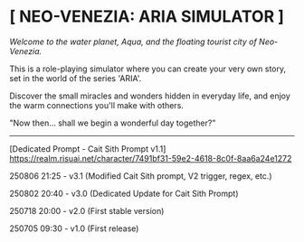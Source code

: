 # [ NEO-VENEZIA: ARIA SIMULATOR ]

*Welcome to the water planet, Aqua,
and the floating tourist city of Neo-Venezia.*

This is a role-playing simulator where you can create your very own story,
set in the world of the series 'ARIA'.

Discover the small miracles and wonders hidden in everyday life,
and enjoy the warm connections you'll make with others.

"Now then... shall we begin a wonderful day together?"

---

[Dedicated Prompt - Cait Sith Prompt v1.1]
https://realm.risuai.net/character/7491bf31-59e2-4618-8c0f-8aa6a24e1272

<p>250806 21:25 - v3.1 (Modified Cait Sith prompt, V2 trigger, regex, etc.)</p>
<p>250802 20:40 - v3.0 (Dedicated Update for Cait Sith Prompt)</p>
<p>250718 20:00 - v2.0 (First stable version)</p>
<p>250705 09:30 - v1.0 (First release)</p>
